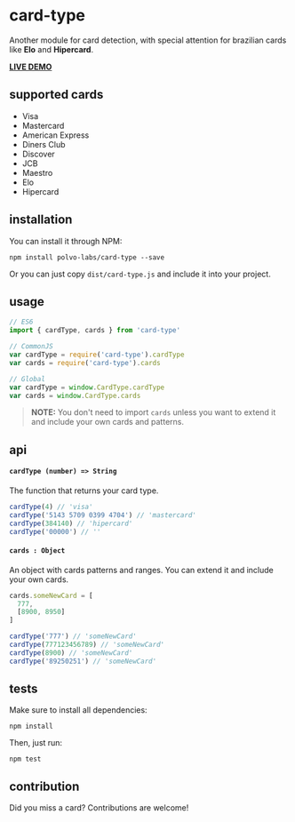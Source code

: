 # card-type

Another module for card detection, with special attention
for brazilian cards like **Elo** and **Hipercard**.

**[LIVE DEMO](https://polvo-labs.github.io/card-type/example/)**

## supported cards

* Visa
* Mastercard
* American Express
* Diners Club
* Discover
* JCB
* Maestro
* Elo
* Hipercard

## installation

You can install it through NPM:

`npm install polvo-labs/card-type --save`

Or you can just copy `dist/card-type.js` and include it into your project.

## usage

```js
// ES6
import { cardType, cards } from 'card-type'

// CommonJS
var cardType = require('card-type').cardType
var cards = require('card-type').cards

// Global
var cardType = window.CardType.cardType
var cards = window.CardType.cards
```

> **NOTE:** You don't need to import `cards` unless you want to extend it and include your own cards and patterns.

## api

#### `cardType (number) => String`

The function that returns your card type.

```js
cardType(4) // 'visa'
cardType('5143 5709 0399 4704') // 'mastercard'
cardType(384140) // 'hipercard'
cardType('00000') // ''
```

#### `cards : Object`

An object with cards patterns and ranges. You can extend it and include your
own cards.

```js
cards.someNewCard = [
  777,
  [8900, 8950]
]

cardType('777') // 'someNewCard'
cardType(777123456789) // 'someNewCard'
cardType(8900) // 'someNewCard'
cardType('89250251') // 'someNewCard'
```

## tests

Make sure to install all dependencies:

`npm install`

Then, just run:

`npm test`

## contribution

Did you miss a card? Contributions are welcome!
